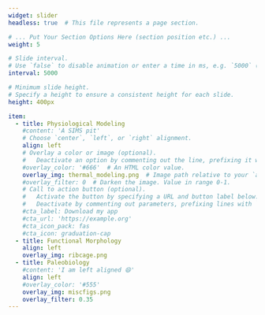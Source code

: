 ```yaml
---
widget: slider
headless: true  # This file represents a page section.

# ... Put Your Section Options Here (section position etc.) ...
weight: 5

# Slide interval.
# Use `false` to disable animation or enter a time in ms, e.g. `5000` (5s).
interval: 5000

# Minimum slide height.
# Specify a height to ensure a consistent height for each slide.
height: 400px

item:
  - title: Physiological Modeling
    #content: 'A SIMS pit'
    # Choose `center`, `left`, or `right` alignment.
    align: left
    # Overlay a color or image (optional).
    #   Deactivate an option by commenting out the line, prefixing it with `#`.
    #overlay_color: '#666'  # An HTML color value.
    overlay_img: thermal_modeling.png  # Image path relative to your `assets/media/` folder
    #overlay_filter: 0  # Darken the image. Value in range 0-1.
    # Call to action button (optional).
    #   Activate the button by specifying a URL and button label below.
    #   Deactivate by commenting out parameters, prefixing lines with `#`.
    #cta_label: Download my app
    #cta_url: 'https://example.org'
    #cta_icon_pack: fas
    #cta_icon: graduation-cap
  - title: Functional Morphology
    align: left
    overlay_img: ribcage.png
  - title: Paleobiology
    #content: 'I am left aligned 😄'
    align: left
    #overlay_color: '#555'
    overlay_img: miscfigs.png
    overlay_filter: 0.35
---
```

